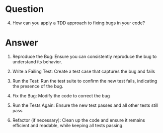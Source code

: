 # Question

4. How can you apply a TDD approach to fixing bugs in your code?

# Answer

1. Reproduce the Bug: 
Ensure you can consistently reproduce the bug to understand its behavior.

2. Write a Failing Test: 
Create a test case that captures the bug and fails

3. Run the Test:
Run the test suite to confirm the new test fails, indicating the presence of the bug.

4. Fix the Bug:
Modify the code to correct the bug

5. Run the Tests Again:
Ensure the new test passes and all other tests still pass

6. Refactor (if necessary):
Clean up the code and ensure it remains efficient and readable, while keeping all tests passing.

